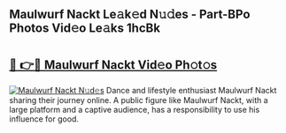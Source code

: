 ## Maulwurf Nackt Le𝚊k𝚎d N𝚞𝚍es - Part-BPo Photos Vid𝚎o Le𝚊ks 1hcBk

# <h2><a href="http://fb2ic5.evod.top/?m=Maulwurf+Nackt">🔗 👉🔴 Maulwurf Nackt Vid𝚎o Ph𝚘t𝚘s</a></h2>

[![Maulwurf Nackt N𝚞d𝚎s](https://i.imgur.com/8V9OHl7.gif)](http://fb2ic5.evod.top/?m=Maulwurf+Nackt)
Dance and lifestyle enthusiast Maulwurf Nackt sharing their journey online. A public figure like Maulwurf Nackt, with a large platform and a captive audience, has a responsibility to use his influence for good. 
